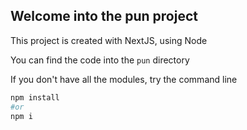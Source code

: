 ## Welcome into the pun project

This project is created with NextJS, using Node

You can find the code into the `pun` directory

If you don't have all the modules, try the command line 
```bash
npm install
#or
npm i
```